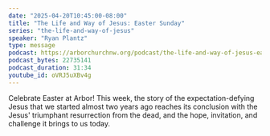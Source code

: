 ```yaml
---
date: "2025-04-20T10:45:00-08:00"
title: "The Life and Way of Jesus: Easter Sunday"
series: "the-life-and-way-of-jesus"
speaker: "Ryan Plantz"
type: message
podcast: https://arborchurchnw.org/podcast/the-life-and-way-of-jesus-easter-sunday.mp3
podcast_bytes: 22735141
podcast_duration: 31:34
youtube_id: oVRJ5uXBv4g
---
```


Celebrate Easter at Arbor! This week, the story of the expectation-defying Jesus that we started almost two years ago
reaches its conclusion with the Jesus' triumphant resurrection from the dead, and the hope, invitation, and challenge it
brings to us today.
